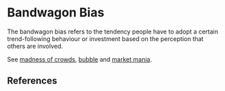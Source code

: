 # Bandwagon Bias
The bandwagon bias refers to the tendency people have to adopt a certain trend-following behaviour or investment based on the perception that others are involved.

See [madness of crowds](madness-crowds.md), [bubble](bubble.md) and [market mania](market-mania.md).

## References